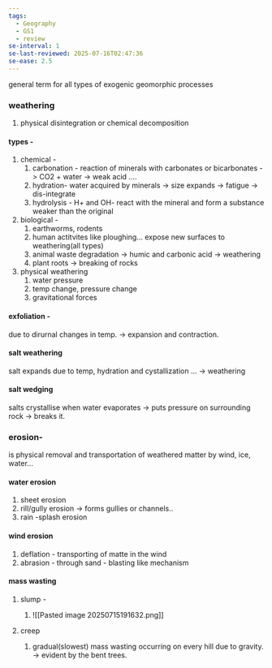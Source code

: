```yaml
---
tags:
  - Geography
  - GS1
  - review
se-interval: 1
se-last-reviewed: 2025-07-16T02:47:36
se-ease: 2.5
---
```

general term for all types of exogenic geomorphic processes
### weathering
1. physical disintegration or chemical decomposition
#### types - 
1. chemical - 
	1. carbonation - reaction of minerals with carbonates or bicarbonates -> CO2 + water -> weak acid ....
	2. hydration- water acquired by minerals -> size expands -> fatigue -> dis-integrate
	3. hydrolysis - H+ and OH- react with the mineral and form a substance weaker than the original
2. biological -
	1. earthworms, rodents
	2. human actitvites like ploughing... expose new surfaces to weathering(all types)
	3. animal waste degradation -> humic and carbonic acid -> weathering
	4. plant roots -> breaking of rocks
3. physical weathering
	1. water pressure
	2. temp change, pressure change
	3. gravitational forces
#### exfoliation - 
due to dirurnal changes in temp. -> expansion and contraction.
#### salt weathering
salt expands due to temp, hydration and cystallization ... -> weathering
#### salt wedging
salts crystallise when water evaporates -> puts pressure on surrounding rock -> breaks it.

### erosion- 
is physical removal and transportation of weathered matter by wind, ice, water...
#### water erosion
1. sheet erosion
2. rill/gully erosion -> forms gullies or channels..
3. rain -splash erosion
#### wind erosion
1. deflation - transporting of matte in the wind
2. abrasion - through sand - blasting like mechanism
#### mass wasting
1. slump -
	1. ![[Pasted image 20250715191632.png]]

2. creep
	1. gradual(slowest) mass wasting occurring on every hill due to gravity. -> evident by the bent trees.